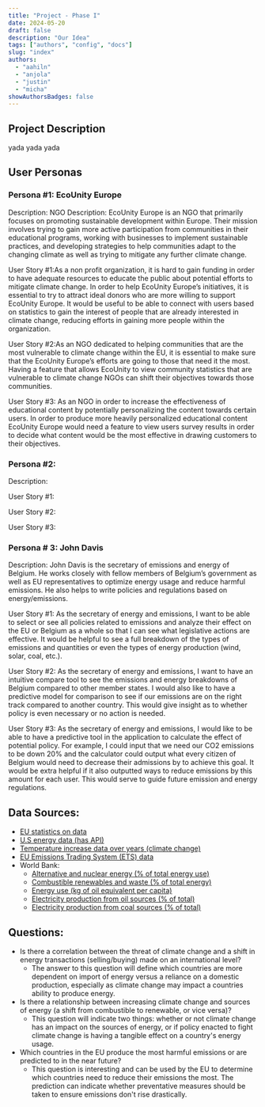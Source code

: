 ```yaml
---
title: "Project - Phase I"
date: 2024-05-20
draft: false
description: "Our Idea"
tags: ["authors", "config", "docs"]
slug: "index"
authors:
  - "aahiln"
  - "anjola"
  - "justin"
  - "micha"
showAuthorsBadges: false
---
```


## Project Description

yada yada yada

## User Personas

### Persona #1: EcoUnity Europe  

Description: NGO Description: EcoUnity Europe is an NGO that primarily focuses on promoting sustainable development within Europe. Their mission involves trying to gain more active participation from communities in their educational programs, working with businesses to implement sustainable practices, and developing strategies to help communities adapt to the changing climate as well as trying to mitigate any further climate change. 


User Story #1:As a non profit organization, it is hard to gain funding in order to have adequate resources to educate the public about potential efforts to mitigate climate change. In order to help EcoUnity Europe’s initiatives, it is essential to try to attract ideal donors who are more willing to support EcoUnity Europe. It would be useful to be able to connect with users based on statistics to gain the interest of people that are already interested in climate change, reducing efforts in gaining more people within the organization. 


User Story #2:As an NGO dedicated to helping communities that are the most vulnerable to climate change within the EU, it is essential to make sure that the EcoUnity Europe’s efforts are going to those that need it the most. Having a feature that allows EcoUnity to view community statistics that are vulnerable to climate change NGOs can shift their objectives towards those communities. 

User Story #3:  As an NGO in order to increase the effectiveness of educational content by potentially personalizing the content towards certain users. In order to produce more heavily personalized educational content EcoUnity Europe would need a feature to view users survey results in order to decide what content would be the most effective in drawing customers to their objectives. 

### Persona #2:

Description:

User Story #1:

User Story #2:

User Story #3:

### Persona # 3: John Davis

Description: John Davis is the secretary of emissions and energy of Belgium. He works closely with fellow members of Belgium’s government as well as EU representatives to optimize energy usage and reduce harmful emissions. He also helps to write policies and regulations based on energy/emissions.

User Story #1: As the secretary of energy and emissions, I want to be able to select or see all policies related to emissions and analyze their effect on the EU or Belgium as a whole so that I can see what legislative actions are effective. It would be helpful to see a full breakdown of the types of emissions and quantities or even the types of energy production (wind, solar, coal, etc.).

User Story #2: As the secretary of energy and emissions, I want to have an intuitive compare tool to see the emissions and energy breakdowns of Belgium compared to other member states. I would also like to have a predictive model for comparison to see if our emissions are on the right track compared to another country. This would give insight as to whether policy is even necessary or no action is needed.

User Story #3: As the secretary of energy and emissions, I would like to be able to have a predictive tool in the application to calculate the effect of potential policy. For example, I could input that we need our CO2 emissions to be down 20% and the calculator could output what every citizen of Belgium would need to decrease their admissions by to achieve this goal. It would be extra helpful if it also outputted ways to reduce emissions by this amount for each user. This would serve to guide future emission and energy regulations.

## Data Sources:

- [EU statistics on data](https://ec.europa.eu/eurostat/statistics-explained/index.php?title=Energy_statistics_-_an_overview)
- [U.S energy data (has API)](https://www.eia.gov/totalenergy/data/monthly/)
- [Temperature increase data over years (climate change)](https://www.ncei.noaa.gov/access/monitoring/climate-at-a-glance/global/time-series)
- [EU Emissions Trading System (ETS) data](https://www.eea.europa.eu/data-and-maps/dashboards/emissions-trading-viewer-1)
- World Bank:
  - [Alternative and nuclear energy (% of total energy use)](https://data.worldbank.org/indicator/EG.USE.COMM.CL.ZS?view=chart)
  - [Combustible renewables and waste (% of total energy)](https://data.worldbank.org/indicator/EG.USE.PCAP.KG.OE?view=chart)
  - [Energy use (kg of oil equivalent per capita)](https://data.worldbank.org/indicator/EG.USE.PCAP.KG.OE?view=chart)
  - [Electricity production from oil sources (% of total)](https://data.worldbank.org/indicator/EG.ELC.PETR.ZS?view=chart)
  - [Electricity production from coal sources (% of total)](https://data.worldbank.org/indicator/EG.ELC.COAL.ZS?view=chart)

## Questions:

- Is there a correlation between the threat of climate change and a shift in energy transactions (selling/buying) made on an international level?
  - The answer to this question will define which countries are more dependent on import of energy versus a reliance on a domestic production, especially as climate change may impact a countries ability to produce energy.
- Is there a relationship between increasing climate change and sources of energy (a shift from combustible to renewable, or vice versa)?
  - This question will indicate two things: whether or not climate change has an impact on the sources of energy, or if policy enacted to fight climate change is having a tangible effect on a country's energy usage.
- Which countries in the EU produce the most harmful emissions or are predicted to in the near future?
  - This question is interesting and can be used by the EU to determine which countries need to reduce their emissions the most. The prediction can indicate whether preventative measures should be taken to ensure emissions don't rise drastically.

